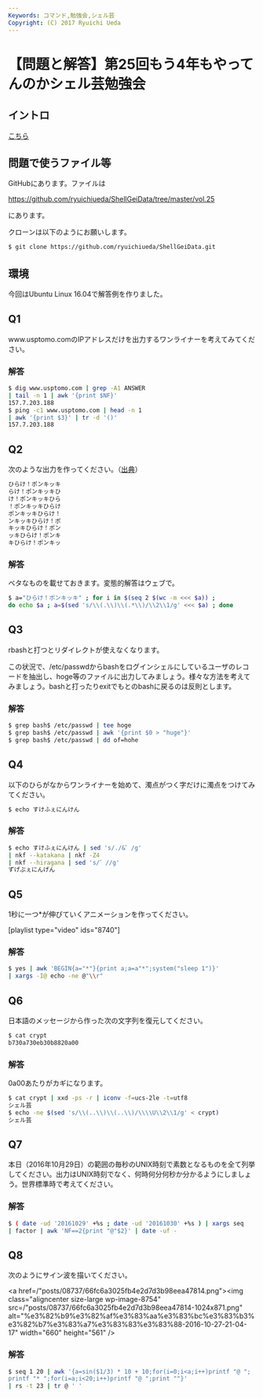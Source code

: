 ```yaml
---
Keywords: コマンド,勉強会,シェル芸
Copyright: (C) 2017 Ryuichi Ueda
---
```


# 【問題と解答】第25回もう4年もやってんのかシェル芸勉強会
<h2>イントロ</h2>

<a href="/?presenpress=%e7%ac%ac25%e5%9b%9e%e3%82%82%e3%81%864%e5%b9%b4%e3%82%82%e3%82%84%e3%81%a3%e3%81%a6%e3%82%93%e3%81%ae%e3%81%8b%e3%82%b7%e3%82%a7%e3%83%ab%e8%8a%b8%e5%8b%89%e5%bc%b7%e4%bc%9a">こちら</a>
<h2>問題で使うファイル等</h2>
GitHubにあります。ファイルは

<a href="https://github.com/ryuichiueda/ShellGeiData/tree/master/vol.24" target="_blank">https://github.com/ryuichiueda/ShellGeiData/tree/master/vol.25</a>

にあります。

クローンは以下のようにお願いします。

```bash
$ git clone https://github.com/ryuichiueda/ShellGeiData.git
```

<h2>環境</h2>
今回はUbuntu Linux 16.04で解答例を作りました。
<h2>Q1</h2>
www.usptomo.comのIPアドレスだけを出力するワンライナーを考えてみてください。
<h3>解答</h3>

```bash
$ dig www.usptomo.com | grep -A1 ANSWER 
| tail -n 1 | awk '{print $NF}'
157.7.203.188
$ ping -c1 www.usptomo.com | head -n 1 
| awk '{print $3}' | tr -d '()'
157.7.203.188
```

<h2>Q2</h2>
次のような出力を作ってください。（<a href="http://togetter.com/li/1041621" target="_blank">出典</a>）

```bash
ひらけ！ポンキッキ
らけ！ポンキッキひ
け！ポンキッキひら
！ポンキッキひらけ
ポンキッキひらけ！
ンキッキひらけ！ポ
キッキひらけ！ポン
ッキひらけ！ポンキ
キひらけ！ポンキッ
```

<h3>解答</h3>
ベタなものを載せておきます。変態的解答はウェブで。

```bash
$ a="ひらけ！ポンキッキ" ; for i in $(seq 2 $(wc -m <<< $a)) ; 
do echo $a ; a=$(sed 's/\\(.\\)\\(.*\\)/\\2\\1/g' <<< $a) ; done
```

<h2>Q3</h2>
rbashと打つとリダイレクトが使えなくなります。

この状況で、/etc/passwdからbashをログインシェルにしているユーザのレコードを抽出し、hoge等のファイルに出力してみましょう。様々な方法を考えてみましょう。bashと打ったりexitでもとのbashに戻るのは反則とします。
<h3>解答</h3>

```bash
$ grep bash$ /etc/passwd | tee hoge
$ grep bash$ /etc/passwd | awk '{print $0 > "huge"}'
$ grep bash$ /etc/passwd | dd of=hohe
```

<h2>Q4</h2>
以下のひらがなからワンライナーを始めて、濁点がつく字だけに濁点をつけてみてください。

```bash
$ echo すけふぇにんけん
```

<h3>解答</h3>

```bash
$ echo すけふぇにんけん | sed 's/./&゛/g' 
| nkf --katakana | nkf -Z4 
| nkf --hiragana | sed 's/゛//g'
ずげぶぇにんげん
```

<h2>Q5</h2>
1秒に一つ*が伸びていくアニメーションを作ってください。

[playlist type="video" ids="8740"]
<h3>解答</h3>

```bash
$ yes | awk 'BEGIN{a="*"}{print a;a=a"*";system("sleep 1")}' 
| xargs -I@ echo -ne @"\\r" 
```

<h2>Q6</h2>
日本語のメッセージから作った次の文字列を復元してください。

```bash
$ cat crypt 
b730a730eb30b8820a00
```

<h3>解答</h3>
0a00あたりがカギになります。

```bash
$ cat crypt | xxd -ps -r | iconv -f=ucs-2le -t=utf8
シェル芸
$ echo -ne $(sed 's/\\(..\\)\\(..\\)/\\\\U\\2\\1/g' < crypt)
シェル芸
```

<h2>Q7</h2>
本日（2016年10月29日）の範囲の毎秒のUNIX時刻で素数となるものを全て列挙してください。出力はUNIX時刻でなく、何時何分何秒か分かるようにしましょう。世界標準時で考えてください。
<h3>解答</h3>

```bash
$ ( date -ud '20161029' +%s ; date -ud '20161030' +%s ) | xargs seq 
| factor | awk 'NF==2{print "@"$2}' | date -uf - 
```

<h2>Q8</h2>
次のようにサイン波を描いてください。

<a href=/"posts/08737/66fc6a3025fb4e2d7d3b98eea47814.png"><img class="aligncenter size-large wp-image-8754" src=/"posts/08737/66fc6a3025fb4e2d7d3b98eea47814-1024x871.png" alt="%e3%82%b9%e3%82%af%e3%83%aa%e3%83%bc%e3%83%b3%e3%82%b7%e3%83%a7%e3%83%83%e3%83%88-2016-10-27-21-04-17" width="660" height="561" /></a>
<h3>解答</h3>

```bash
$ seq 1 20 | awk '{a=sin($1/3) * 10 + 10;for(i=0;i<a;i++)printf "@ ";
printf "* ";for(i=a;i<20;i++)printf "@ ";print ""}' 
| rs -t 23 | tr @ ' ' 
```

